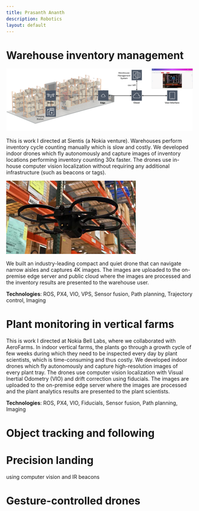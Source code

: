 ```yaml
---
title: Prasanth Ananth
description: Robotics
layout: default
---
```


# Warehouse inventory management 

<img src="/images/aims-overview.png" alt="System overview" width="750">

This is work I directed at Sientis (a Nokia venture). Warehouses perform inventory cycle counting manually
which is slow and costly. We developed indoor drones which fly autonomously and capture images of inventory 
locations performing inventory counting 30x faster. The drones use in-house computer vision localization 
without requiring any additional infrastructure (such as beacons or tags). 

<img src="/images/sientis-drone.webp" alt="Drone" width="350">

We built an industry-leading compact and quiet drone that can navigate narrow aisles and captures 4K images.
The images are uploaded to the on-premise edge server and public cloud where the images are processed and
the inventory results are presented to the warehouse user.

**Technologies**: ROS, PX4, VIO, VPS, Sensor fusion, Path planning, Trajectory control, Imaging

# Plant monitoring in vertical farms

This is work I directed at Nokia Bell Labs, where we collaborated with AeroFarms. In indoor vertical farms, 
the plants go through a growth cycle of few weeks during which they need to be inspected every day by
plant scientists, which is time-consuming and thus costly. We developed indoor drones which fly autonomously
and capture high-resolution images of every plant tray. The drones use computer vision localization with 
Visual Inertial Odometry (VIO) and drift correction using fiducials. The images are uploaded to the on-premise 
edge server where the images are processed and the plant analytics results are presented to the plant scientists.

**Technologies**: ROS, PX4, VIO, Fiducials, Sensor fusion, Path planning, Imaging

# Object tracking and following

# Precision landing 
using computer vision and IR beacons 

# Gesture-controlled drones